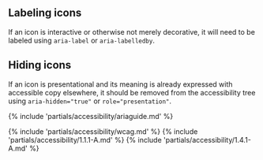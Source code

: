 ## Labeling icons

If an icon is interactive or otherwise not merely decorative, it will need to be labeled using <code>aria-label</code> or <code>aria-labelledby</code>.

<!-- Add example and code block-->

## Hiding icons

If an icon is presentational and its meaning is already expressed with accessible copy elsewhere, it should be removed from the accessibility tree using <code>aria-hidden="true"</code> or <code>role="presentation"</code>.

<!-- Add example and code block-->

{% include 'partials/accessibility/ariaguide.md' %}

{% include 'partials/accessibility/wcag.md' %}
{% include 'partials/accessibility/1.1.1-A.md' %}
{% include 'partials/accessibility/1.4.1-A.md' %}
